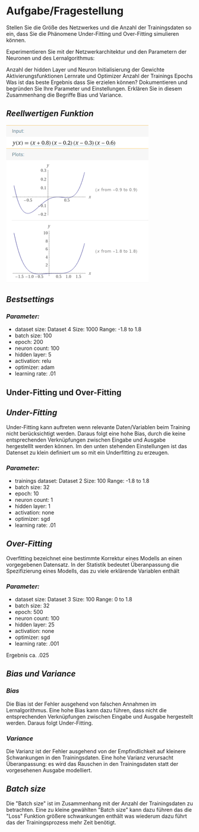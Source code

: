 # Aufgabe/Fragestellung

Stellen Sie die Größe des Netzwerkes und die Anzahl der Trainingsdaten so ein, dass Sie die Phänomene Under-Fitting und Over-Fitting simulieren können.

Experimentieren Sie mit der Netzwerkarchitektur und den Parametern der Neuronen und des Lernalgorithmus:

Anzahl der hidden Layer und Neuron
Initialisierung der Gewichte
Aktivierungsfunktionen
Lernrate und Optimizer
Anzahl der Trainings Epochs
Was ist das beste Ergebnis dass Sie erzielen können?  Dokumentieren und begründen Sie Ihre Parameter und Einstellungen. Erklären Sie in diesem Zusammenhang die Begriffe Bias und Variance.

## ***Reellwertigen Funktion***

![alt text](./../images/wa_plot.PNG "Wolfram Alpha Plot")

## ***Bestsettings***

### ***Parameter:***

* dataset size: Dataset 4 Size: 1000 Range: -1.8 to 1.8
* batch size: 100
* epoch: 200
* neuron count: 100
* hidden layer: 5
* activation: relu
* optimizer: adam
* learning rate: .01

## Under-Fitting und Over-Fitting

## ***Under-Fitting***

Under-Fitting kann auftreten wenn relevante Daten/Variablen beim Training nicht berücksichtigt werden. Daraus folgt eine hohe Bias, durch die keine entsprechenden Verknüpfungen zwischen Eingabe und Ausgabe hergestelllt werden können. Im den unten stehenden Einstellungen ist das Datenset zu klein definiert um so mit ein Underfitting zu erzeugen.

### ***Parameter:***

* trainings dataset: Dataset 2 Size: 100 Range: -1.8 to 1.8
* batch size: 32
* epoch: 10
* neuron count: 1
* hidden layer: 1
* activation: none
* optimizer: sgd
* learning rate: .01

## ***Over-Fitting***

Overfitting bezeichnet eine bestimmte Korrektur eines Modells an einen vorgegebenen Datensatz. In der Statistik bedeutet Überanpassung die Spezifizierung eines Modells, das zu viele erklärende Variablen enthält

### ***Parameter:***

* dataset size: Dataset 3 Size: 100 Range: 0 to 1.8
* batch size: 32
* epoch: 500
* neuron count: 100
* hidden layer: 25
* activation: none
* optimizer: sgd
* learning rate: .001

Ergebnis ca. .025

## ***Bias und Variance***

### ***Bias***

Die Bias ist der Fehler ausgehend von falschen Annahmen im Lernalgorithmus. Eine hohe Bias kann dazu führen, dass nicht die entsprechenden Verknüpfungen zwischen Eingabe und Ausgabe hergestellt werden. Daraus folgt Under-Fitting.

### ***Variance***

Die Varianz ist der Fehler ausgehend von der Empfindlichkeit auf kleinere Schwankungen in den Trainingsdaten. Eine hohe Varianz verursacht Überanpassung: es wird das Rauschen in den Trainingsdaten statt der vorgesehenen Ausgabe modelliert.

## ***Batch size***

Die "Batch size" ist im Zusammenhang mit der Anzahl der Trainingsdaten zu betrachten. Eine zu kleine gewählten "Batch size" kann dazu führen das die "Loss" Funktion größere schwankungen enthält was wiederum dazu führt das der Trainingsprozess mehr Zeit benötigt.